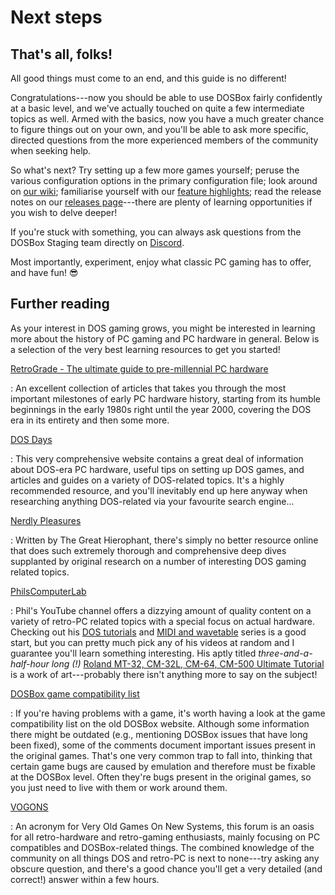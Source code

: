 # Next steps

## That's all, folks!

All good things must come to an end, and this guide is no different!

Congratulations---now you should be able to use DOSBox fairly confidently at a
basic level, and we've actually touched on quite a few intermediate topics as
well. Armed with the basics, now you have a much greater chance to figure
things out on your own, and you'll be able  to ask more specific, directed
questions from the more experienced members of the community when seeking
help.

So what's next? Try setting up a few more games yourself; peruse the various
configuration options in the primary configuration file; look around on [our
wiki](https://github.com/dosbox-staging/dosbox-staging/wiki); familiarise
yourself with our [feature highlights](https://dosbox-staging.github.io/);
read the release notes on our [releases
page](https://dosbox-staging.github.io/releases/windows/)---there are plenty
of learning opportunities if you wish to delve deeper!

If you're stuck with something, you can always ask questions from the DOSBox
Staging team directly on [Discord](https://discord.gg/WwAg3Xf).

Most importantly, experiment, enjoy what classic PC gaming has to offer,
and have fun! :sunglasses:


## Further reading

As your interest in DOS gaming grows, you might be interested in learning more
about the history of PC gaming and PC hardware in general. Below is a
selection of the very best learning resources to get you started!


[RetroGrade - The ultimate guide to pre-millennial PC hardware](https://archive.org/details/RetroGrade-TheUltimateGuideToPreMillennialPCHardware)

: An excellent collection of articles that takes you through the most
important milestones of early PC hardware history, starting from its humble
beginnings in the early 1980s right until the year 2000, covering the DOS era
in its entirety and then some more.


[DOS Days](http://www.dosdays.co.uk/)

: This very comprehensive website contains a great deal of information about
DOS-era PC hardware, useful tips on setting up DOS games, and articles and
guides on a variety of DOS-related topics. It's a highly recommended resource,
and you'll inevitably end up here anyway when researching anything DOS-related
via your favourite search engine...


[Nerdly Pleasures](https://nerdlypleasures.blogspot.com/)

: Written by The Great Hierophant, there's simply no better resource online
that does such extremely thorough and comprehensive deep dives supplanted by
original research on a number of interesting DOS gaming related topics.

[PhilsComputerLab](https://www.youtube.com/channel/UCj9IJ2QvygoBJKSOnUgXIRA)

: Phil's YouTube channel offers a dizzying amount of quality content on a
variety of retro-PC related topics with a special focus on actual hardware.
Checking out his [DOS tutorials](https://www.youtube.com/playlist?list=PL5T8bmLxd_T35FG1re1k7Butn7Ncnuv6Q)
and [MIDI and wavetable](https://www.youtube.com/playlist?list=PL5T8bmLxd_T1F2g3aoYCu2brKtGTlbyY_)
series is a good start, but you can pretty much pick any of his videos
at random and I guarantee you'll learn something interesting. His aptly titled
*three-and-a-half-hour long (!)*
[Roland MT-32, CM-32L, CM-64, CM-500 Ultimate Tutorial](https://www.youtube.com/watch?v=OLvsaJ4h-VY&list=PL5T8bmLxd_T1F2g3aoYCu2brKtGTlbyY_&index=6)
is a work of art---probably there isn't anything more to say on the subject!


[DOSBox game compatibility list](https://www.dosbox.com/comp_list.php?letter=a)

: If you're having problems with a game, it's worth having a look at the game
compatibility list on the old DOSBox website. Although some information there
might be outdated (e.g., mentioning DOSBox issues that have long been fixed),
some of the comments document important issues present in the original games.
That's one very common trap to fall into, thinking that certain game bugs are
caused by emulation and therefore must be fixable at the DOSBox level. Often
they're bugs present in the original games, so you just need to live with them
or work around them.


[VOGONS](https://www.vogons.org/)

: An acronym for Very Old Games On New Systems, this forum is an oasis for all
retro-hardware and retro-gaming enthusiasts, mainly focusing on PC compatibles
and DOSBox-related things. The combined knowledge of the community on all
things DOS and retro-PC is next to none---try asking any obscure question, and
there's a good chance you'll get a very detailed (and correct!) answer within
a few hours.

